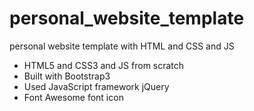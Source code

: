 # personal_website_template
personal website template with HTML and CSS and JS

- HTML5 and CSS3 and JS from scratch
- Built with Bootstrap3
- Used JavaScript framework jQuery
- Font Awesome font icon

